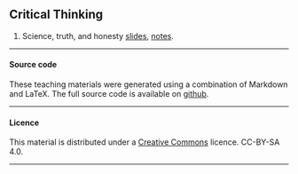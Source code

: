 
## Critical Thinking

1. Science, truth, and honesty [slides](ScienceTruthHonesty.pdf), [notes](ScienceTruthHonestyNotes.html).
____

#### Source code

These teaching materials were generated using a combination of
Markdown and LaTeX. The full source code is available on
[github](https://github.com/ajwills72/critical-thinking).

___

#### Licence

This material is distributed under a [Creative Commons](https://creativecommons.org/) licence. CC-BY-SA 4.0. 

____

